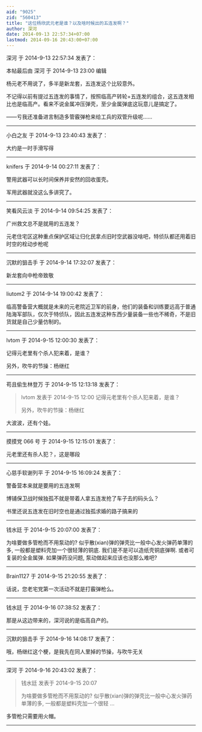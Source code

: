 ```yaml
---
aid: "9025"
zid: "560413"
title: "这位杨欣武元老是谁？以及啥时候出的五连发啊？"
author: 深河
date: 2014-09-13 22:57:34+07:00
lastmod: 2014-09-16 20:43:00+07:00
---
```


深河 于 2014-9-13 22:57:34 发表了：

本帖最后由 深河 于 2014-9-13 23:00 编辑

杨元老不用说了，多半是新龙套，五连发这个比较意外。

不记得以前有提过五连发的事情了，按照临高产转轮+五连发的组合，这五连发相比也是临高产。看来不说金属冲压弹壳，至少金属弹底这玩意儿是搞定了。

——亏我还准备进言制造多管霰弹枪来给工兵的双管升级呢……

---

小白之友 于 2014-9-13 23:40:43 发表了：

大约是一时手滑写得

---

knifers 于 2014-9-14 00:27:11 发表了：

警用武器可以长时间保养并安然的回收蛋壳。

军用武器就没这么多讲究了。

---

笑看风云淡 于 2014-9-14 09:54:25 发表了：

广州救文总不是就用的五连发？

元老住宅区这种重点保护区域让归化民拿点旧时空武器没啥吧，特侦队都还用着旧时空的栓动步枪呢

---

沉默的狙击手 于 2014-9-14 17:32:07 发表了：

新龙套向中枪帝致敬

---

liutom2 于 2014-9-14 19:00:42 发表了：

临高警备营大概就是未来的元老院近卫军的前身，他们的装备和训练要远高于普通陆海军部队，仅次于特侦队，因此五连发这种东西少量装备一些也不稀奇，不是旧货就是自己少量仿制的。

---

lvtom 于 2014-9-15 12:00:30 发表了：

记得元老里有个杀人犯来着，是谁？

另外，吹牛的节操：杨继红

---

苟且偷生林登万 于 2014-9-15 12:13:18 发表了：

> lvtom 发表于 2014-9-15 12:00 记得元老里有个杀人犯来着，是谁？
>
> 另外，吹牛的节操：杨继红

大波波，还有个娃。

---

摸摸党 066 号 于 2014-9-15 12:15:01 发表了：

元老里还有杀人犯？，这是哪段

---

心慈手软谢列平 于 2014-9-15 16:09:24 发表了：

警备营本来就是要用的五连发啊

博铺保卫战时候独孤不就是带着人拿五连发抢了车子去的码头么？

书里还说五连发在旧时空也是通过独孤求婚的路子搞来的

---

钱水廷 于 2014-9-15 20:07:00 发表了：

为啥要做多管枪而不用泵动的? 似乎散(xian)弹的弹壳比一般中心发火弹药单薄的多, 一般都是塑料壳加一个很轻薄的铜底. 我们是不是可以造纸壳铜底弹啊. 或者可复装的全金属弹. 如果弹药没问题, 泵动做起来应该也没那么难吧?

---

Brain1127 于 2014-9-15 21:20:55 发表了：

话说，您老宅党第一次活动不就是打霰弹枪么。

---

钱水廷 于 2014-9-16 07:38:52 发表了：

那是从这边带来的，深河说的是临高自产的。

---

沉默的狙击手 于 2014-9-16 14:08:17 发表了：

哦，杨继红这个梗，是我先在同人里掉的节操，与吹牛无关

---

深河 于 2014-9-16 20:43:02 发表了：

> 钱水廷 发表于 2014-9-15 20:07
>
> 为啥要做多管枪而不用泵动的? 似乎散(xian)弹的弹壳比一般中心发火弹药单薄的多, 一般都是塑料壳加一个很轻 ...

多管枪只需要用火帽。

---
